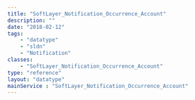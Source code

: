 ```yaml
---
title: "SoftLayer_Notification_Occurrence_Account"
description: ""
date: "2018-02-12"
tags:
    - "datatype"
    - "sldn"
    - "Notification"
classes:
    - "SoftLayer_Notification_Occurrence_Account"
type: "reference"
layout: "datatype"
mainService : "SoftLayer_Notification_Occurrence_Account"
---
```

